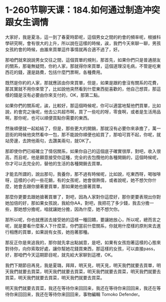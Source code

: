 # 1-260节聊天课：184.如何通过制造冲突跟女生调情

大家好，我是夏洛，這一到了春夏時節呢，這個男女之間的約會的頻率呢，根據科學研究啊，會有很大的上升，所以說在這樣的時候，誒，我們今天來聊一聊，男孩女孩約會的時候，由誰來買單這件事情就再合適不過了，好。

那咱們就來說說男女交往之間，這個買單的規則，那首先，如果你們只是普通朋友的關系，那毫無疑問，你約人家，那就得你來買單，這個道理沒毛病，不管是吃東西花的錢，還是路費，包括什麼門票啊，各種費用。

既然是你約的人家，那就應該由你來買單，但是，如果是跟約會沒有關系的花費，那其實就不用你來管了，比如說他突然看到什麼東西挺喜歡的，他自己想買，那這樣的錢是沒有必要由你來支付的，OK，那第二點。

如果你們的關系呢，誒，比較好，那這個時候呢，你可以適當地幫他們買單，比如說，約會完之後呢，他去公共超市啊，買了一些吃的呀，零食啊，或者是生活用品啊，那你呢，也可以順便買點你需要的東西。

然後順便就一起給結了，但是，那些更大的開銷，那就沒有必要你來承擔了，萬一逛街的時候他突然看中一包，那不能說你順便也給買了，那咱可買不起，你呢，就站旁邊，去誇他兩句，去讚美兩句，就OK了。

那即使你們已經確立了情侶關系，如果你自己的這個底子確實很厚，對吧，收入很高，而且呢，他是願意接受你這種，完全的去包攬他的各種開銷的，這個時候呢，你才可以去完全的，替他的生活的各種開銷去買單。

才能去所謂的，說出那句，我養你，那不過有時候呢，比如說，吃東西呀，喝咖啡呀，這樣的小的一些花銷，有的女孩呢，她會很熱情，或者說呢，她不想欠你什麼，她會去跟你搶著要買單，那如果她也搶著買單。

那麼你更要去跟她搶著買單了，對吧，因為人家對你這麼好，那你更要表現出你對她加倍的好，那如果女孩說，我給你AA，對吧，我把花了多少錢，我去分擔一些，那她想分擔呢，咱就讓她分擔，因為什麼，她不想欠你。

那所以呢，你也就應該去接受她的這樣一種回饋，要讓她放心，所以呢，總而言之呢，就是要看什麼客人下什麼菜，你們當前什麼關系，你就用什麼樣的原則來去進行相應的買單，如果說有女孩，她抱著那種。

那反正你是來追我的，那你就先拿出點誠意，是吧，如果有女孩抱著這樣的心態來對待你，向你索取好處，讓你幫她花錢買東西，那這樣的女孩，可以直接pass，好，那咱們今天這期節目呢，就先給大家聊到這裡，OK。

我們下期節目再見，我是夏璐，拜拜，明天見，明天見，明天我們就要去買單，明天我們就要去買菜，明天我們就要去買菜，明天我們就要去買菜，明天我們就要去買菜，明天我們就要去買菜，明天我們就要去買菜。

明天我們就要去買菜，我还在等待你来回回来，我还在等待你来回回来，我还在等待你来回回来，我还在等待你来回回来，事物編輯 Tomoko Defender。

